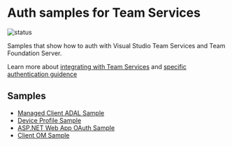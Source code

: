 # Auth samples for Team Services

![status](https://mseng.visualstudio.com/_apis/public/build/definitions/b924d696-3eae-4116-8443-9a18392d8544/5326/badge)

Samples that show how to auth with Visual Studio Team Services and Team Foundation Server.

Learn more about [integrating with Team Services](https://www.visualstudio.com/docs/integrate/extensions/overview) and [specific authentication guidence](https://www.visualstudio.com/en-us/docs/integrate/get-started/auth/authentication_guidance)

## Samples

* [Managed Client ADAL Sample](./Managed_Client_ADAL_Sample/README.md)
* [Device Profile Sample](./Device_Profile_Sample/Device_Profile_Get_Identity_Data/README.md)
* [ASP.NET Web App OAuth Sample](./ASP.NET_Web_App_OAuth_Sample/aspnet/README.md)
* [Client OM Sample](./Client_OM_Sample/ClientOmConsoleApp/README.md)
